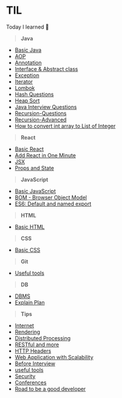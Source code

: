 # TIL
Today I learned :memo:

> **Java**
  - [Basic Java](https://github.com/chanmi-lee/TIL/blob/master/Java/basic-java.md)
  - [AOP](https://github.com/chanmi-lee/TIL/blob/master/Java/AOP.md)
  - [Annotation](https://github.com/chanmi-lee/TIL/blob/master/Java/Annotation.md)
  - [Interface & Abstract class](https://github.com/chanmi-lee/TIL/blob/master/Java/Interface-and-Abstract-class.md)
  - [Exception](https://github.com/chanmi-lee/TIL/blob/master/Java/Exception.md)
  - [Iterator](https://github.com/chanmi-lee/TIL/blob/master/Java/Iterator.md)
  - [Lombok](https://github.com/chanmi-lee/TIL/blob/master/Java/Lombok.md)
  - [Hash Questions](https://github.com/chanmi-lee/TIL/blob/master/Java/hash-questions.md)
  - [Heap Sort](https://github.com/chanmi-lee/TIL/blob/master/Java/heap-sort.md)
  - [Java Interview Questions](https://github.com/chanmi-lee/TIL/blob/master/Java/interview-questions.md)
  - [Recursion-Questions](https://github.com/chanmi-lee/TIL/blob/master/Java/recursion-questions.md)
  - [Recursion-Advanced](https://github.com/chanmi-lee/TIL/blob/master/Java/recursion-advanced.md)
  - [How to convert int array to List of Integer](https://github.com/chanmi-lee/TIL/blob/master/Java/how-to-convert-int-array-to-List-of-Integer.md)

> **React**
  - [Basic React](https://github.com/chanmi-lee/TIL/blob/master/React/basic-react.md)
  - [Add React in One Minute](https://github.com/chanmi-lee/TIL/blob/master/React/add-react-in-one-minute.md)
  - [JSX](https://github.com/chanmi-lee/TIL/blob/master/React/jsx.md)
  - [Props and State](https://github.com/chanmi-lee/TIL/blob/master/React/Props-and-State.md)

> **JavaScript**
  - [Basic JavaScript](https://github.com/chanmi-lee/TIL/blob/master/javascript/basic-javascript.md)
  - [BOM - Browser Object Model](https://github.com/chanmi-lee/TIL/blob/master/javascript/bom.md)
  - [ES6: Default and named export](https://github.com/chanmi-lee/TIL/blob/master/javascript/default-and-named-export.md)

> **HTML**
  - [Basic HTML](https://github.com/chanmi-lee/TIL/blob/master/html/basic-html.md)

> **CSS**
  - [Basic CSS](https://github.com/chanmi-lee/TIL/blob/master/css/basic-css.md)

> **Git**
  - [Useful tools](https://github.com/chanmi-lee/TIL/blob/master/Git/useful-tools.md)

> **DB**
  - [DBMS](https://github.com/chanmi-lee/TIL/blob/master/DB/DBMS.md)
  - [Explain Plan](https://github.com/chanmi-lee/TIL/blob/master/DB/Explain-plan.md)

> **Tips**
  - [Internet](https://github.com/chanmi-lee/TIL/blob/master/Tips/Internet.md)
  - [Rendering](https://github.com/chanmi-lee/TIL/blob/master/Tips/Rendering.md)
  - [Distributed Processing](https://github.com/chanmi-lee/TIL/blob/master/Tips/Distributed-Processing.md)
  - [RESTful and more](https://github.com/chanmi-lee/TIL/blob/master/Tips/Restful-and-more.md)
  - [HTTP Headers](https://github.com/chanmi-lee/TIL/blob/master/Tips/HTTP-Headers.md)
  - [Web Application with Scalability](https://github.com/chanmi-lee/TIL/blob/master/Tips/Web-Application-with-Scalability.md)
  - [Before Interview](https://github.com/chanmi-lee/TIL/blob/master/Tips/before-interview.md)
  - [useful tools](https://github.com/chanmi-lee/TIL/blob/master/Tips/useful-tools.md)
  - [Security](https://github.com/chanmi-lee/TIL/blob/master/Tips/Security.md)
  - [Conferences](https://github.com/chanmi-lee/TIL/blob/master/Tips/Conferences.md)
  - [Road to be a good developer](https://github.com/chanmi-lee/TIL/blob/master/Tips/road-to-be-a-good-developer.md)
